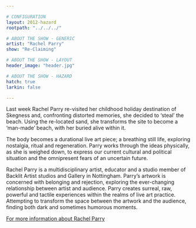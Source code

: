 ```yaml
---

# CONFIGURATION
layout: 2012-hazard
rootpath: "../../../"

# ABOUT THE SHOW - GENERIC
artist: "Rachel Parry"
show: "Re-Claiming"

# ABOUT THE SHOW - LAYOUT
header_image: "header.jpg"

# ABOUT THE SHOW - HAZARD
hatch: true
larkin: false

---
```


Last week Rachel Parry re-visited her childhood holiday destination of Skegness and, confronting distorted memories, she decided to ‘steal’ the beach. Using the re-located sand, she transforms the site to become a ‘man-made’ beach, with her buried alive within it.     

The body becomes a durational live art piece; a breathing still life, exploring nostalgia, ritual and regeneration. Parry works through the ideas physically, as she is weighed down, to express our current cultural and political situation and the omnipresent fears of an uncertain future.

Rachel Parry is a multidisciplinary artist, educator and a studio member of Backlit Artist studios and Gallery in Nottingham. Parry’s artwork is concerned with belonging and rejection, exploring the ever-changing relationship between artist and audience. Parry creates surreal, raw, powerful and tactile experiences within the realms of live art practice. Attempting to transform the space between the artwork and the audience, finding both dark and sometimes humorous moments.      

[For more information about Rachel Parry](http://contemporaryperformance.org/profile/RachelParry)